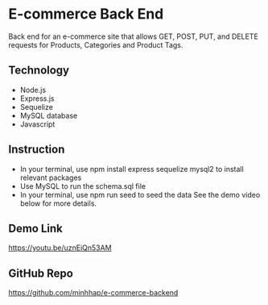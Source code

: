 # E-commerce Back End

Back end for an e-commerce site that allows GET, POST, PUT, and DELETE requests for Products, Categories and Product Tags.

## Technology
* Node.js
* Express.js
* Sequelize
* MySQL database
* Javascript

## Instruction
* In your terminal, use npm install express sequelize mysql2 to install relevant packages
* Use MySQL to run the schema.sql file
* In your terminal, use npm run seed to seed the data
See the demo video below for more details.

## Demo Link
https://youtu.be/uznEiQn53AM

## GitHub Repo
https://github.com/minhhap/e-commerce-backend